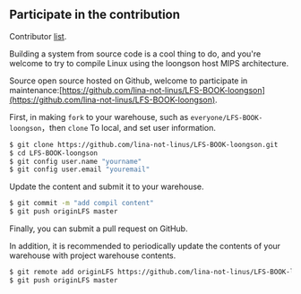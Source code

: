 ## Participate in the contribution
Contributor [list](https://github.com/yeasy/blockchain_guide/graphs/contributors).

Building a system from source code is a cool thing to do, and you're welcome to try to compile Linux using the loongson host MIPS architecture.

Source open source hosted on Github, welcome to participate in maintenance:[https://github.com/lina-not-linus/LFS-BOOK-loongson](https://github.com/lina-not-linus/LFS-BOOK-loongson).

First, in making `fork` to your warehouse, such as `everyone/LFS-BOOK-loongson`，then `clone` To local, and set user information.

```sh
$ git clone https://github.com/lina-not-linus/LFS-BOOK-loongson.git
$ cd LFS-BOOK-loongson
$ git config user.name "yourname"
$ git config user.email "youremail"
```

Update the content and submit it to your warehouse.

```sh
$ git commit -m "add compil content"
$ git push originLFS master
```

Finally, you can submit a pull request on GitHub.

In addition, it is recommended to periodically update the contents of your warehouse with project warehouse contents.
```sh
$ git remote add originLFS https://github.com/lina-not-linus/LFS-BOOK-loongson
$ git push originLFS master
```

